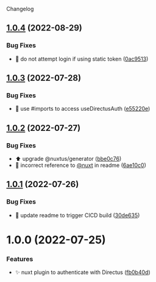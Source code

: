 Changelog

## [1.0.4](https://github.com/nuxtus/nuxt-module/compare/v1.0.3...v1.0.4) (2022-08-29)


### Bug Fixes

* :bug: do not attempt login if using static token ([0ac9513](https://github.com/nuxtus/nuxt-module/commit/0ac95134ba549d71ed20a4d1c58708aab5e258b5))

## [1.0.3](https://github.com/nuxtus/nuxt-module/compare/v1.0.2...v1.0.3) (2022-07-28)


### Bug Fixes

* :bug: use #imports to access useDirectusAuth ([e55220e](https://github.com/nuxtus/nuxt-module/commit/e55220e1dcac457837d44746876f619d255cf692))

## [1.0.2](https://github.com/nuxtus/nuxt-module/compare/v1.0.1...v1.0.2) (2022-07-27)


### Bug Fixes

* :arrow_up: upgrade @nuxtus/generator ([bbe0c76](https://github.com/nuxtus/nuxt-module/commit/bbe0c76933c6bf19df400c036e7ab57ba5d3de0b))
* :memo: incorrect reference to [@nuxt](https://github.com/nuxt) in readme ([6ae10c0](https://github.com/nuxtus/nuxt-module/commit/6ae10c039512c42b07cd9354af0f0bfef5271c1c))

## [1.0.1](https://github.com/nuxtus/nuxt-module/compare/v1.0.0...v1.0.1) (2022-07-26)


### Bug Fixes

* :green_heart: update readme to trigger CICD build ([30de635](https://github.com/nuxtus/nuxt-module/commit/30de635795baad0d35101fa47c17578060c1c750))

# 1.0.0 (2022-07-25)


### Features

* :sparkles: nuxt plugin to authenticate with Directus ([fb0b40d](https://github.com/nuxtus/nuxt-module/commit/fb0b40d3ad81846d9c0bc87b87dbdf0a1c148c8f))
